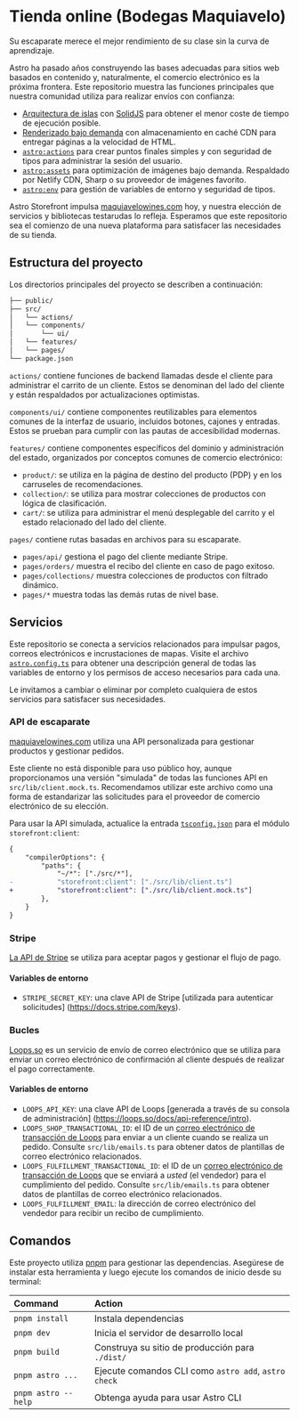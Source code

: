 # Tienda online (Bodegas Maquiavelo)

Su escaparate merece el mejor rendimiento de su clase sin la curva de aprendizaje.

Astro ha pasado años construyendo las bases adecuadas para sitios web basados ​​en contenido y, naturalmente, el comercio electrónico es la próxima frontera. Este repositorio muestra las funciones principales que nuestra comunidad utiliza para realizar envíos con confianza:

- [Arquitectura de islas](https://docs.astro.build/en/concepts/islands/) con [SolidJS](https://docs.astro.build/en/guides/integrations-guide/solid-js/) para obtener el menor coste de tiempo de ejecución posible.
- [Renderizado bajo demanda](https://docs.astro.build/en/guides/server-side-rendering/) con almacenamiento en caché CDN para entregar páginas a la velocidad de HTML.
- [`astro:actions`](https://docs.astro.build/en/guides/actions/) para crear puntos finales simples y con seguridad de tipos para administrar la sesión del usuario.
- [`astro:assets`](https://docs.astro.build/en/guides/images/#image--astroassets) para optimización de imágenes bajo demanda. Respaldado por Netlify CDN, Sharp o su proveedor de imágenes favorito.
- [`astro:env`](https://docs.astro.build/en/reference/configuration-reference/#experimentalenv) para gestión de variables de entorno y seguridad de tipos.

Astro Storefront impulsa [maquiavelowines.com](https://maquiavelowines.com) hoy, y nuestra elección de servicios y bibliotecas testarudas lo refleja. Esperamos que este repositorio sea el comienzo de una nueva plataforma para satisfacer las necesidades de su tienda.

## Estructura del proyecto

Los directorios principales del proyecto se describen a continuación:

```sh
├── public/
├── src/
│   └── actions/
│   └── components/
│       └── ui/
│   └── features/
│   └── pages/
└── package.json
```

`actions/` contiene funciones de backend llamadas desde el cliente para administrar el carrito de un cliente. Estos se denominan del lado del cliente y están respaldados por actualizaciones optimistas.

`components/ui/` contiene componentes reutilizables para elementos comunes de la interfaz de usuario, incluidos botones, cajones y entradas. Estos se prueban para cumplir con las pautas de accesibilidad modernas.

`features/` contiene componentes específicos del dominio y administración del estado, organizados por conceptos comunes de comercio electrónico:

- `product/`: se utiliza en la página de destino del producto (PDP) y en los carruseles de recomendaciones.
- `collection/`: se utiliza para mostrar colecciones de productos con lógica de clasificación.
- `cart/`: se utiliza para administrar el menú desplegable del carrito y el estado relacionado del lado del cliente.

`pages/` contiene rutas basadas en archivos para su escaparate.

- `pages/api/` gestiona el pago del cliente mediante Stripe.
- `pages/orders/` muestra el recibo del cliente en caso de pago exitoso.
- `pages/collections/` muestra colecciones de productos con filtrado dinámico.
- `pages/*` muestra todas las demás rutas de nivel base.

## Servicios

Este repositorio se conecta a servicios relacionados para impulsar pagos, correos electrónicos e incrustaciones de mapas. Visite el archivo [`astro.config.ts`](https://github.com/juanmunozmedina/maquiavelowines/blob/main/astro.config.ts) para obtener una descripción general de todas las variables de entorno y los permisos de acceso necesarios para cada una.

Le invitamos a cambiar o eliminar por completo cualquiera de estos servicios para satisfacer sus necesidades.

### API de escaparate

[maquiavelowines.com](https://maquiavelowines.com) utiliza una API personalizada para gestionar productos y gestionar pedidos.

Este cliente no está disponible para uso público hoy, aunque proporcionamos una versión "simulada" de todas las funciones API en `src/lib/client.mock.ts`. Recomendamos utilizar este archivo como una forma de estandarizar las solicitudes para el proveedor de comercio electrónico de su elección.

Para usar la API simulada, actualice la entrada [`tsconfig.json`](https://github.com/juanmunozmedina/maquiavelowines/blob/main/tsconfig.json) para el módulo `storefront:client`:

```diff
{
	"compilerOptions": {
		"paths": {
			"~/*": ["./src/*"],
-			"storefront:client": ["./src/lib/client.ts"]
+			"storefront:client": ["./src/lib/client.mock.ts"]
		},
	}
}
```

### Stripe

[La API de Stripe](https://docs.stripe.com/api) se utiliza para aceptar pagos y gestionar el flujo de pago.

#### Variables de entorno

- `STRIPE_SECRET_KEY`: una clave API de Stripe [utilizada para autenticar solicitudes] (https://docs.stripe.com/keys).

### Bucles

[Loops.so](https://loops.so/) es un servicio de envío de correo electrónico que se utiliza para enviar un correo electrónico de confirmación al cliente después de realizar el pago correctamente.

#### Variables de entorno

- `LOOPS_API_KEY`: una clave API de Loops [generada a través de su consola de administración] (https://loops.so/docs/api-reference/intro).
- `LOOPS_SHOP_TRANSACTIONAL_ID`: el ID de un [correo electrónico de transacción de Loops](https://loops.so/docs/transactional/guide) para enviar a un cliente cuando se realiza un pedido. Consulte `src/lib/emails.ts` para obtener datos de plantillas de correo electrónico relacionados.
- `LOOPS_FULFILLMENT_TRANSACTIONAL_ID`: el ID de un [correo electrónico de transacción de Loops](https://loops.so/docs/transactional/guide) que se enviará a _usted_ (el vendedor) para el cumplimiento del pedido. Consulte `src/lib/emails.ts` para obtener datos de plantillas de correo electrónico relacionados.
- `LOOPS_FULFILLMENT_EMAIL`: la dirección de correo electrónico del vendedor para recibir un recibo de cumplimiento.

## Comandos

Este proyecto utiliza [pnpm](https://pnpm.io/) para gestionar las dependencias. Asegúrese de instalar esta herramienta y luego ejecute los comandos de inicio desde su terminal:

| Command             | Action                                               |
| :------------------ | :--------------------------------------------------- |
| `pnpm install`      | Instala dependencias                                 |
| `pnpm dev`          | Inicia el servidor de desarrollo local               |
| `pnpm build`        | Construya su sitio de producción para `./dist/`      |
| `pnpm astro ...`    | Ejecute comandos CLI como `astro add`, `astro check` |
| `pnpm astro --help` | Obtenga ayuda para usar Astro CLI                    |
